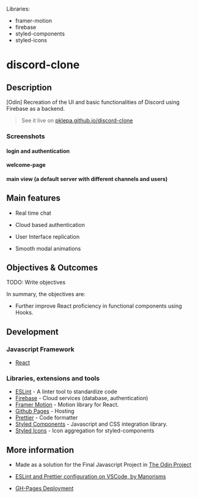 Libraries:

- framer-motion
- firebase
- styled-components
- styled-icons

# discord-clone

## Description

[Odin] Recreation of the UI and basic functionalities of Discord using Firebase as a backend.

> See it live on [pklepa.github.io/discord-clone](https://pklepa.github.io/discord-clone/)

### Screenshots

#### login and authentication

#### welcome-page

#### main view (a default server with different channels and users)

## Main features

- Real time chat

- Cloud based authentication

- User Interface replication

- Smooth modal animations

## Objectives & Outcomes

TODO: Write objectives

In summary, the objectives are:

- Further improve React proficiency in functional components using Hooks.

## Development

### Javascript Framework

- [React](https://github.com/facebook/create-react-app)

### Libraries, extensions and tools

- [ESLint](https://eslint.org/) - A linter tool to standardize code
- [Firebase](https://firebase.google.com/) - Cloud services (database, authentication)
- [Framer Motion](https://www.framer.com/motion/) - Motion library for React.
- [Github Pages](https://pages.github.com/) - Hosting
- [Prettier](https://prettier.io/) - Code formatter
- [Styled Components](https://styled-components.com/) - Javascript and CSS integration library.
- [Styled Icons](https://styled-icons.js.org/) - Icon aggregation for styled-components

## More information

- Made as a solution for the Final Javascript Project in [The Odin Project](https://www.theodinproject.com/courses/javascript/lessons/final-project-116ff273-1e55-4055-bd7f-146c17d0ec9c)

- [ESLint and Prettier configuration on VSCode, by Manorisms](https://www.youtube.com/watch?v=bfyI9yl3qfE)

- [GH-Pages Deployment](https://dev.to/yuribenjamin/how-to-deploy-react-app-in-github-pages-2a1f)

